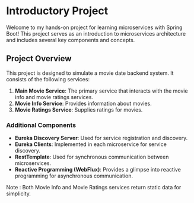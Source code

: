 # Introductory Project

Welcome to my hands-on project for learning microservices with Spring Boot! This project serves as an introduction to microservices architecture and includes several key components and concepts.

## Project Overview

This project is designed to simulate a movie date backend system. It consists of the following services:

1. **Main Movie Service**: The primary service that interacts with the movie info and movie ratings services.
2. **Movie Info Service**: Provides information about movies.
3. **Movie Ratings Service**: Supplies ratings for movies.

### Additional Components

- **Eureka Discovery Server**: Used for service registration and discovery.
- **Eureka Clients**: Implemented in each microservice for service discovery.
- **RestTemplate**: Used for synchronous communication between microservices.
- **Reactive Programming (WebFlux)**: Provides a glimpse into reactive programming for asynchronous communication.


Note : Both Movie Info and Movie Ratings services return static data for simplicity.
